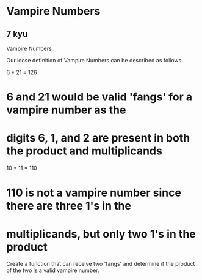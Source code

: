 # Vampire Numbers
## 7 kyu

Vampire Numbers

Our loose definition of Vampire Numbers can be described as follows:

6 * 21 = 126
# 6 and 21 would be valid 'fangs' for a vampire number as the
# digits 6, 1, and 2 are present in both the product and multiplicands

10 * 11 = 110
# 110 is not a vampire number since there are three 1's in the
# multiplicands, but only two 1's in the product

Create a function that can receive two 'fangs' and determine if the product of the two is a valid vampire number.


